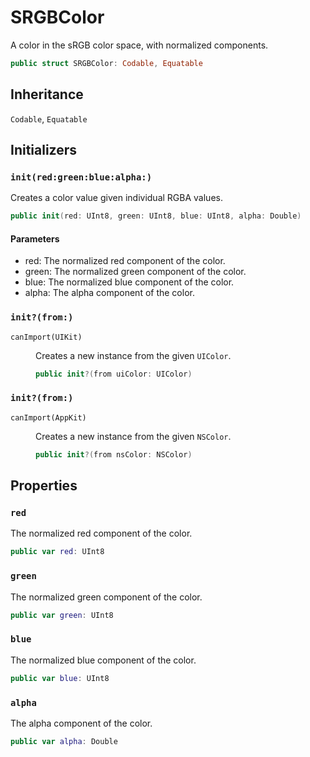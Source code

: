 # SRGBColor

A color in the sRGB color space, with normalized components.

``` swift
public struct SRGBColor: Codable, Equatable 
```

## Inheritance

`Codable`, `Equatable`

## Initializers

### `init(red:green:blue:alpha:)`

Creates a color value given individual RGBA values.

``` swift
public init(red: UInt8, green: UInt8, blue: UInt8, alpha: Double) 
```

#### Parameters

  - red: The normalized red component of the color.
  - green: The normalized green component of the color.
  - blue: The normalized blue component of the color.
  - alpha: The alpha component of the color.

### `init?(from:)`

<dl>
<dt><code>canImport(UIKit)</code></dt>
<dd>

Creates a new instance from the given `UIColor`.

``` swift
public init?(from uiColor: UIColor) 
```

</dd>
</dl>

### `init?(from:)`

<dl>
<dt><code>canImport(AppKit)</code></dt>
<dd>

Creates a new instance from the given `NSColor`.

``` swift
public init?(from nsColor: NSColor) 
```

</dd>
</dl>

## Properties

### `red`

The normalized red component of the color.

``` swift
public var red: UInt8
```

### `green`

The normalized green component of the color.

``` swift
public var green: UInt8
```

### `blue`

The normalized blue component of the color.

``` swift
public var blue: UInt8
```

### `alpha`

The alpha component of the color.

``` swift
public var alpha: Double
```

